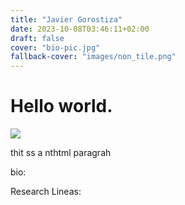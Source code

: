 ```yaml
---
title: "Javier Gorostiza"
date: 2023-10-08T03:46:11+02:00
draft: false
cover: "bio-pic.jpg"
fallback-cover: "images/non_tile.png"
---
```

[comment]: ![cover_photo](images/nontile.png)

# Hello world.

<img class="special-img-class" src="images/nontile.png" />

<p> thit ss a nthtml paragrah </p>

bio:

Research Lineas:


